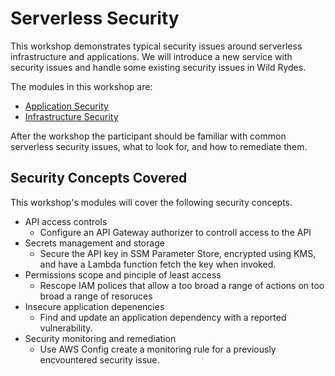 # Serverless Security
<!-- Some ideas for Python vulns
https://www.kevinlondon.com/2015/08/15/dangerous-python-functions-pt2.html
-->

This workshop demonstrates typical security issues  around serverless infrastructure and applications. We will introduce a new service with security issues and handle some existing security issues in Wild Rydes.

The modules in this workshop are:
* [Application Security](./01-application/)
* [Infrastructure Security](./02-infrastructure/)

After the workshop the participant should be familiar with common serverless security issues, what to look for, and how to remediate them.

## Security Concepts Covered
This workshop's modules will cover the following security concepts.

* API access controls
  * Configure an API Gateway authorizer to controll access to the API
* Secrets management and storage
  * Secure the API key in SSM Parameter Store, encrypted using KMS, and have a Lambda function fetch the key when invoked.
* Permissions scope and pinciple of least access
  * Rescope IAM polices that allow a too broad a range of actions on too broad a range of resoruces
* Insecure application depenencies
  * Find and update an application dependency with a reported vulnerability.
* Security monitoring and remediation
  * Use AWS Config create a monitoring rule for a previously encvountered security issue.